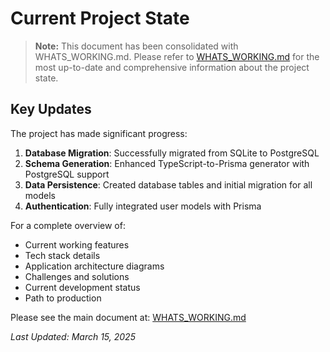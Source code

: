 # Current Project State

> **Note:** This document has been consolidated with WHATS_WORKING.md.
> Please refer to [WHATS_WORKING.md](../_DEV_MAN/WHATS_WORKING.md) for the most up-to-date and comprehensive information about the project state.

## Key Updates

The project has made significant progress:

1. **Database Migration**: Successfully migrated from SQLite to PostgreSQL
2. **Schema Generation**: Enhanced TypeScript-to-Prisma generator with PostgreSQL support
3. **Data Persistence**: Created database tables and initial migration for all models
4. **Authentication**: Fully integrated user models with Prisma

For a complete overview of:
- Current working features
- Tech stack details
- Application architecture diagrams
- Challenges and solutions
- Current development status
- Path to production

Please see the main document at: [WHATS_WORKING.md](../_DEV_MAN/WHATS_WORKING.md)

*Last Updated: March 15, 2025* 